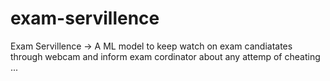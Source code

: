 # exam-servillence
Exam Servillence -> A ML model to keep watch on exam candiatates through webcam and inform exam cordinator about any attemp of cheating ... 

